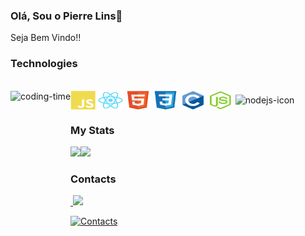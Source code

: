 ### Olá, Sou o Pierre Lins👋
 Seja Bem Vindo!!

### Technologies
<div style="display: inline_block"><br>
    <img align="left" height="250" alt="coding-time" src="code.gif">
    <img align="center" height="30" width="40" alt="js-icon"  src="https://raw.githubusercontent.com/devicons/devicon/master/icons/javascript/javascript-plain.svg">
    <img align="center" height="30" width="40" alt="react-icon" src="https://raw.githubusercontent.com/devicons/devicon/master/icons/react/react-original.svg">
    <img align="center" height="30" width="40" alt="html-icon" src="https://raw.githubusercontent.com/devicons/devicon/master/icons/html5/html5-original.svg">
    <img align="center" height="30" width="40" alt="css-icon" src="https://raw.githubusercontent.com/devicons/devicon/master/icons/css3/css3-original.svg">
    <img align="center" height="30" width="40" alt="c-icon" src="https://raw.githubusercontent.com/devicons/devicon/master/icons/c/c-original.svg">
    <img align="center" height="30" width="40" alt="nodejs-icon" src="https://raw.githubusercontent.com/devicons/devicon/master/icons/nodejs/nodejs-original.svg">
    <img align="center" height="30" width="40" alt="nodejs-icon" src="https://raw.githubusercontent.com/jmnote/z-icons/master/svg/cpp.svg">
   </div>

### My Stats

<img  height="180em" src="https://github-readme-stats.vercel.app/api?username=PI3RRE1&show_icons=true&theme=great-gatsby&include_all_commits=true&count_private=true"/><img height="180em" src="https://github-readme-stats.vercel.app/api/top-langs/?username=PI3RRE1&layout=compact&langs_count=16&theme=great-gatsby"/>

### Contacts

<a href = "mailto: work.luigi.fonseca@gmail.com">
      <img width="30" src="">
    </a>
<a href = "https://www.linkedin.com/in/luigi-gottardello-fonseca-44651a205/">
      <img width="25" src="linkedin.svg">
    </a>  

[![Contacts](https://img.shields.io/badge/LinkedIn-0077B5?style=for-the-badge&logo=linkedin&logoColor=white)](https://www.linkedin.com/in/pierre-lins/)



